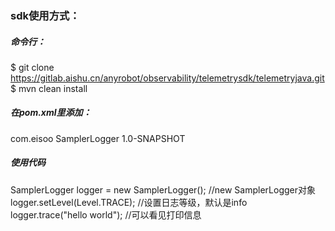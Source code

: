 ### sdk使用方式：

##### 命令行：
$ git clone https://gitlab.aishu.cn/anyrobot/observability/telemetrysdk/telemetryjava.git
$ mvn clean install

##### 在pom.xml里添加：
<dependency>
    <groupId>com.eisoo</groupId>
    <artifactId>SamplerLogger</artifactId>
    <version>1.0-SNAPSHOT</version>
</dependency>

##### 使用代码
SamplerLogger logger = new SamplerLogger();     //new SamplerLogger对象
logger.setLevel(Level.TRACE);                   //设置日志等级，默认是info
logger.trace("hello world");                    //可以看见打印信息